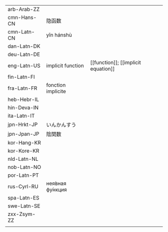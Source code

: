 | | | |
|-|-|-|
| arb-Arab-ZZ |  |  |
| cmn-Hans-CN | 隐函数 |  |
| cmn-Latn-CN | yǐn hánshù |  |
| dan-Latn-DK |  |  |
| deu-Latn-DE |  |  |
| eng-Latn-US | implicit function | [[function]]; [[implicit equation]] |
| fin-Latn-FI |  |  |
| fra-Latn-FR | fonction implicite |  |
| heb-Hebr-IL |  |  |
| hin-Deva-IN |  |  |
| ita-Latn-IT |  |  |
| jpn-Hrkt-JP | いんかんすう |  |
| jpn-Jpan-JP | 陰関数 |  |
| kor-Hang-KR |  |  |
| kor-Kore-KR |  |  |
| nld-Latn-NL |  |  |
| nob-Latn-NO |  |  |
| por-Latn-PT |  |  |
| rus-Cyrl-RU | нея́вная фу́нкция |  |
| spa-Latn-ES |  |  |
| swe-Latn-SE |  |  |
| zxx-Zsym-ZZ |  |  |
|  |  |  |